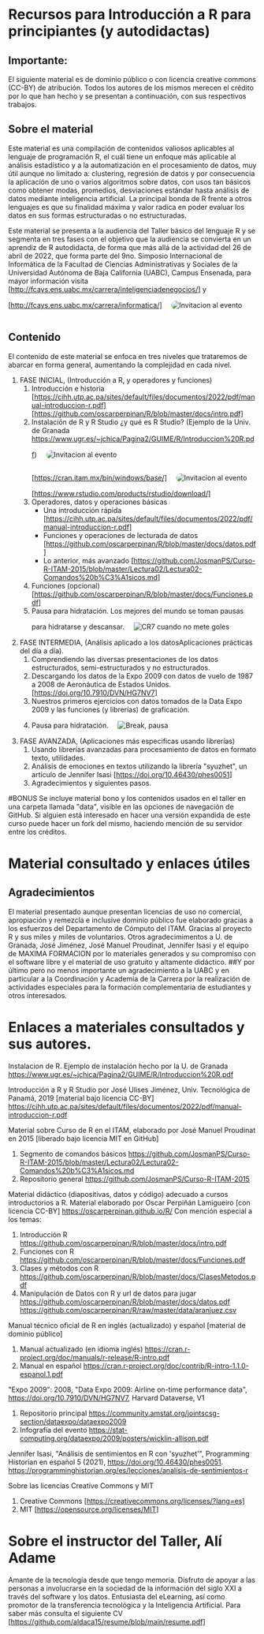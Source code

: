 # Recursos para Introducción a R para principiantes (y autodidactas)

## Importante:
El siguiente material es de dominio público o con licencia creative commons (CC-BY) de atribución. Todos los autores de los mismos merecen el crédito por lo que han hecho y se presentan a continuación, con sus respectivos trabajos.

## Sobre el material
Este material es una compilación de contenidos valiosos aplicables al lenguaje de programación R, el cuál tiene un enfoque más aplicable al análisis estadístico y a la automatización en el procesamiento de datos, muy útil aunque no limitado a: clustering, regresión de datos y por consecuencia la aplicación de uno o varios algoritmos sobre datos, con usos tan básicos como obtener modas, promedios, desviaciones estándar hasta análisis de datos mediante inteligencia artificial. La principal bonda de R frente a otros lenguajes es que su finalidad máxima y valor radica en poder evaluar los datos en sus formas estructuradas o no estructuradas.

Este material se presenta a la audiencia del Taller básico del lenguaje R y se segmenta en tres fases con el objetivo que la audiencia se convierta en un aprendiz de R autodidacta, de forma que más allá de la actividad del 26 de abril de 2022, que forma parte del 9no. Simposio Internacional de Informática de la Facultad de Ciencias Administrativas y Sociales de la Universidad Autónoma de Baja California (UABC), Campus Ensenada, para mayor información visita [http://fcays.ens.uabc.mx/carrera/inteligenciadenegocios/] y [http://fcays.ens.uabc.mx/carrera/informatica/]
<img src="data/evento-invitacion.jpeg" alt="Invitacion al evento" style="margin:15px;border-radius:10px" />

## Contenido
El contenido de este material se enfoca en tres niveles que trataremos de abarcar en forma general, aumentando la complejidad en cada nivel.
1. FASE INICIAL, (Introducción a R, y operadores y funciones)
    1. Introducción e historia
[https://cihh.utp.ac.pa/sites/default/files/documentos/2022/pdf/manual-introduccion-r.pdf] [https://github.com/oscarperpinan/R/blob/master/docs/intro.pdf]
    2. Instalación de R y R Studio ¿y qué es R Studio? (Ejemplo de la Univ. de Granada https://www.ugr.es/~jchica/Pagina2/GUIME/R/Introduccion%20R.pdf)
    <img src="data/descargarRitam.gif" alt="Invitacion al evento" style="margin:15px;border-radius:10px" /> [https://cran.itam.mx/bin/windows/base/]
    <img src="data/descargarRstudio.gif" alt="Invitacion al evento" style="margin:15px;border-radius:10px" /> [https://www.rstudio.com/products/rstudio/download/]
    3. Operadores, datos y operaciones básicas
        - Una introducción rápida [https://cihh.utp.ac.pa/sites/default/files/documentos/2022/pdf/manual-introduccion-r.pdf]
        - Funciones y operaciones de lecturada de datos [https://github.com/oscarperpinan/R/blob/master/docs/datos.pdf]
        - Lo anterior, más avanzado [https://github.com/JosmanPS/Curso-R-ITAM-2015/blob/master/Lectura02/Lectura02-Comandos%20b%C3%A1sicos.md]
    4. Funciones (opcional) [https://github.com/oscarperpinan/R/blob/master/docs/Funciones.pdf]
    5. Pausa para hidratación. Los mejores del mundo se toman pausas para hidratarse y descansar. <img src="data/break-325924911.jpg" alt="CR7 cuando no mete goles" style="margin:15px;" />
3. FASE INTERMEDIA, (Análisis aplicado a los datosAplicaciones prácticas del día a día).
    1. Comprendiendo las diversas presentaciones de los datos estructurados, semi-estructurados y no estructurados.
    2. Descargando los datos de la Expo 2009 con datos de vuelo de 1987 a 2008 de Aeronáutica de Estados Unidos. [https://doi.org/10.7910/DVN/HG7NV7]
    3. Nuestros primeros ejercicios con datos tomados de la Data Expo 2009 y las funciones (y librerías) de graficación.
    4. Pausa para hidratación. <img src="data/pause-break.jpg" alt="Break, pausa" style="margin:15px;" />
4. FASE AVANZADA, (Aplicaciones más especificas usando librerías)
    1. Usando librerías avanzadas para procesamiento de datos en formato texto, utilidades.
    2. Análisis de emociones en textos utilizando la librería "syuzhet", un artículo de Jennifer Isasi [https://doi.org/10.46430/phes0051]
    3. Agradecimientos y siguientes pasos.

#BONUS
Se incluye material bono y los contenidos usados en el taller en una carpeta llamada "data", visible en las opciones de navegación de GitHub. Si alguien está interesado en hacer una versión expandida de este curso puede hacer un fork del mismo, haciendo mención de su servidor entre los créditos.

# Material consultado y enlaces útiles
## Agradecimientos
El material presentado aunque presentan licencias de uso no comercial, apropiación y remezcla e inclusive dominio público fue elaborado gracias a los esfuerzos del Departamento de Cómputo del ITAM. Gracias al proyecto R y sus miles y miles de voluntarios. Otros agradecimimentos a U. de Granada, José Jiménez, José Manuel Proudinat, Jennifer Isasi y el equipo de MAXIMA FORMACION por lo materiales generados y su compromiso con el software libre y el material de uso gratuito y altamente didáctico.
##Y por último pero no menos importante un agradecimiento a la UABC y en particular a la Coordinación y Academia de la Carrera por la realización de actividades especiales para la formación complementaria de estudiantes y otros interesados.

# Enlaces a materiales consultados y sus autores.
Instalacion de R. Ejemplo de instalación hecho por la U. de Granada
https://www.ugr.es/~jchica/Pagina2/GUIME/R/Introduccion%20R.pdf

Introducción a R y R Studio por José Ulises Jiménez, Univ. Tecnológica de Panamá, 2019 [material bajo licencia CC-BY]
https://cihh.utp.ac.pa/sites/default/files/documentos/2022/pdf/manual-introduccion-r.pdf

Material sobre Curso de R en el ITAM, elaborado por José Manuel Proudinat en 2015 [liberado bajo licencia MIT en GitHub]
1. Segmento de comandos básicos https://github.com/JosmanPS/Curso-R-ITAM-2015/blob/master/Lectura02/Lectura02-Comandos%20b%C3%A1sicos.md
2. Repositorio general https://github.com/JosmanPS/Curso-R-ITAM-2015

Material didáctico (diapositivas, datos y código) adecuado a cursos introductorios a R. Material elaborado por Oscar Perpiñán Lamigueiro [con licencia CC-BY]
https://oscarperpinan.github.io/R/
Con mención especial a los temas:
1. Introducción R https://github.com/oscarperpinan/R/blob/master/docs/intro.pdf
2. Funciones con R https://github.com/oscarperpinan/R/blob/master/docs/Funciones.pdf
3. Clases y métodos con R https://github.com/oscarperpinan/R/blob/master/docs/ClasesMetodos.pdf
4. Manipulación de Datos con R y url de datos para jugar
https://github.com/oscarperpinan/R/blob/master/docs/datos.pdf
https://github.com/oscarperpinan/R/raw/master/data/aranjuez.csv

Manual técnico oficial de R en inglés (actualizado) y español [material de dominio público]
1. Manual actualizado (en idioma inglés) https://cran.r-project.org/doc/manuals/r-release/R-intro.pdf
2. Manual en español https://cran.r-project.org/doc/contrib/R-intro-1.1.0-espanol.1.pdf

"Expo 2009":
2008, "Data Expo 2009: Airline on-time performance data", https://doi.org/10.7910/DVN/HG7NV7, Harvard Dataverse, V1
1. Repositorio principal https://community.amstat.org/jointscsg-section/dataexpo/dataexpo2009
2. Infografía del evento https://stat-computing.org/dataexpo/2009/posters/wicklin-allison.pdf

Jennifer Isasi, "Análisis de sentimientos en R con 'syuzhet'", Programming Historian en español 5 (2021), https://doi.org/10.46430/phes0051.
https://programminghistorian.org/es/lecciones/analisis-de-sentimientos-r

Sobre las licencias Creative Commons y MIT
1. Creative Commons [https://creativecommons.org/licenses/?lang=es]
2. MIT [https://opensource.org/licenses/MIT]

# Sobre el instructor del Taller, Alí Adame
Amante de la tecnología desde que tengo memoria. Disfruto de apoyar a las personas a involucrarse en la sociedad de la información del siglo XXI a través del software y los datos. Entusiasta del eLearning, así como promotor de la transferencia tecnológica y la Inteligencia Artificial.
Para saber más consulta el siguiente CV [https://github.com/aldaca15/resume/blob/main/resume.pdf]

